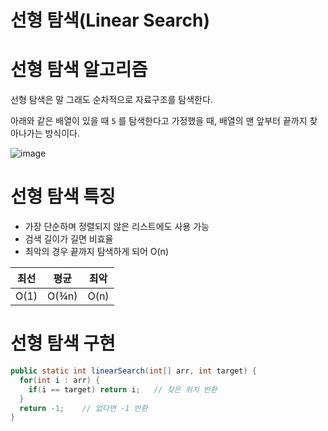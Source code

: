선형 탐색(Linear Search)
=============================

# 선형 탐색 알고리즘

선형 탐색은 말 그래도 순차적으로 자료구조를 탐색한다.

아래와 같은 배열이 있을 때 `5` 를 탐색한다고 가정했을 때, 배열의 맨 앞부터 끝까지 찾아나가는 방식이다.

![image](http://www.globalsoftwaresupport.com/wp-content/uploads/2017/02/ezgif.com-video-to-gif-17.gif)

# 선형 탐색 특징

- 가장 단순하며 정렬되지 않은 리스트에도 사용 가능
- 검색 길이가 길면 비효율
- 최악의 경우 끝까지 탐색하게 되어 O(n)

최선|평균|최악|
---|---|---|
O(1)|O(¾n)|O(n)|

# 선형 탐색 구현

```java
public static int linearSearch(int[] arr, int target) {
  for(int i : arr) {
    if(i == target) return i;	// 찾은 위치 반환
  }
  return -1;	// 없다면 -1 반환
}
```
